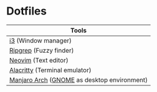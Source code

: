 # Dotfiles

| Tools						         |
|--------------------------------------------------------|
| [i3][] (Window manager)                     	         |
| [Ripgrep][] (Fuzzy finder)			         |
| [Neovim][] (Text editor)				 |
| [Alacritty][] (Terminal emulator)           	         |
| [Manjaro Arch][] ([GNOME][] as desktop environment)    |

[i3]: https://i3wm.org/
[Neovim]: https://github.com/neovim/neovim
[Alacritty]: https://alacritty.org/
[Manjaro Arch]: https://manjaro.org/
[GNOME]: https://www.gnome.org/
[Ripgrep]: https://github.com/BurntSushi/ripgrep
